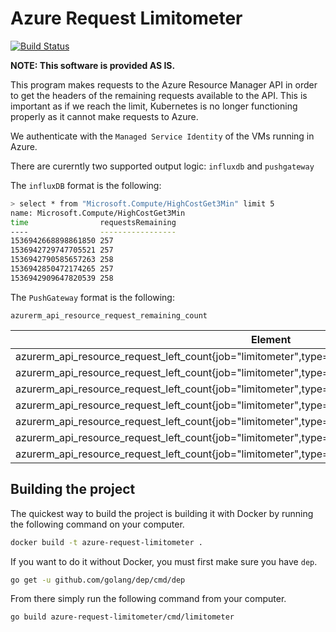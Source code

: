 # Azure Request Limitometer

[![Build Status](https://travis-ci.org/Nuance-Mobility/azure-request-limitometer.svg?branch=master)](https://travis-ci.org/Nuance-Mobility/azure-request-limitometer)

**NOTE: This software is provided AS IS.**

This program makes requests to the Azure Resource Manager API in order to get the headers of the
remaining requests available to the API. This is important as if we reach the limit, Kubernetes is no longer functioning properly as it cannot make requests to Azure.

We authenticate with the `Managed Service Identity` of the VMs running in Azure.

There are curerntly two supported output logic: `influxdb` and `pushgateway`

The `influxDB` format is the following:

```bash
> select * from "Microsoft.Compute/HighCostGet3Min" limit 5
name: Microsoft.Compute/HighCostGet3Min
time                requestsRemaining
----                -----------------
1536942668898861850 257
1536942729747705521 257
1536942790585657263 258
1536942850472174265 257
1536942909647820539 258
```

The `PushGateway` format is the following:

`azurerm_api_resource_request_remaining_count`

| Element | Value |
| --- | --- |
| azurerm_api_resource_request_left_count{job="limitometer",type="Microsoft.Compute\HighCostGet30Min"} |646|
| azurerm_api_resource_request_left_count{job="limitometer",type="Microsoft.Compute\HighCostGet3Min"}|137|
| azurerm_api_resource_request_left_count{job="limitometer",type="Microsoft.Compute\LowCostGet30Min"}|31522|
| azurerm_api_resource_request_left_count{job="limitometer",type="Microsoft.Compute\LowCostGet3Min"}|3976|
| azurerm_api_resource_request_left_count{job="limitometer",type="Microsoft.Compute\PutVM30Min"}|3611|
| azurerm_api_resource_request_left_count{job="limitometer",type="Microsoft.Compute\PutVM3Min"}|730 |
| azurerm_api_resource_request_left_count{job="limitometer",type="SubIDReads"}|11694|

## Building the project

The quickest way to build the project is building it with Docker by running the following command on your computer.

```bash
docker build -t azure-request-limitometer .
```

If you want to do it without Docker, you must first make sure you have `dep`.

```bash
go get -u github.com/golang/dep/cmd/dep
```

From there simply run the following command from your computer.

```bash
go build azure-request-limitometer/cmd/limitometer
```

